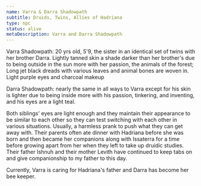 ```yaml
---
name: Varra & Darra Shadowpath
subtitle: Druids, Twins, Allies of Hadriana
type: npc
status: alive
metaDescription: Varra and Darra Shadowpath
---
```

Varra Shadowpath: 20 yrs old, 5'9, the sister in an identical set of twins with her brother Darra. Lightly tanned skin a shade darker than her brother's due to being outside in the sun more with her passion, the animals of the forest; Long jet black dreads with various leaves and animal bones are woven in.  Light purple eyes and charcoal makeup

Darra Shadowpath: nearly the same in all ways to Varra except for his skin is lighter due to being inside more with his passion, tinkering, and inventing, and his eyes are a light teal. 

Both siblings' eyes are light enough and they maintain their appearance to be similar to each other so they can test switching with each other in various situations. Usually, a harmless prank to push what they can get away with. Their parents often ate dinner with Hadriana before she was born and then became her companions along with Issaterra for a time before growing apart from her when they left to take up druidic studies. Their father Ishnuh and their mother Levith have continued to keep tabs on and give companionship to my father to this day. 

Currently, Varra is caring for Hadriana's father and Darra has become her bee keeper.